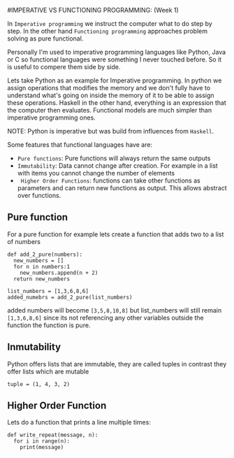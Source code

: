#IMPERATIVE VS FUNCTIONING PROGRAMMING: (Week 1)

In `Imperative programming` we instruct the computer what to do step by step.
In the other hand `Functioning programming` approaches problem solving as pure functional.

Personally I'm used to imperative programming languages like Python, Java or C so functional languages were something I never touched before. So it is useful to compere them side by side.


Lets take Python as an example for Imperative programming.
In python we assign operations that modifies the memory and we don't fully have
to understand what's going on inside the memory of it to be able to assign these operations.
Haskell in the other hand, everything is an expression that the computer then evaluates.
Functional models are much simpler than imperative programming ones.

NOTE: Python is imperative but was build from influences from `Haskell`.

Some features that functional languages have are:

*   `Pure functions`: Pure functions will always return the same outputs
*   `Immutability`: Data cannot change after creation. For example in a list with items you cannot change the number of elements
*  ` Higher Order Functions`: functions can take other functions as parameters and can return new functions as output. This allows abstract over functions.


## Pure function

For a pure function for example lets create a function that adds two to a list of numbers

```
def add_2_pure(numbers):
  new_numbers = []
  for n in numbers:1
    new_numbers.append(n + 2)
  return new_numbers

list_numbers = [1,3,6,8,6]
added_numebrs = add_2_pure(list_numbers)
```

added numbers will become `[3,5,8,10,8]` but list_numbers will still remain `[1,3,6,8,6]` since its not referencing any other variables outside the function the function is pure.

## Inmutability

Python offers lists that are immutable, they are called tuples in contrast they offer lists which are mutable

```
tuple = (1, 4, 3, 2)
```
## Higher Order Function

Lets do a function that prints a line multiple times:

```
def write_repeat(message, n):
  for i in range(n):
    print(message)
